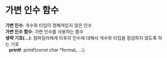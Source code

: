 # 가변 인수 함수
**가변 인수**: 개수와 타입이 정해져있지 않은 인수   
**가변 인수 함수**: 가변 인수를 사용하는 함수  
**생략 기호(...)**: 컴파일러에게 이후의 인수에 대해서 개수와 타입을 점검하지 않도록 하는 기호  
&nbsp;&nbsp;&nbsp;**printf**: printf(const char *format, ...);  
